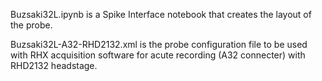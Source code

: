 
Buzsaki32L.ipynb is a Spike Interface notebook that creates the layout of the probe. 

Buzsaki32L-A32-RHD2132.xml is the probe configuration file to be used with RHX acquisition software for acute recording (A32 connecter) with RHD2132 headstage.